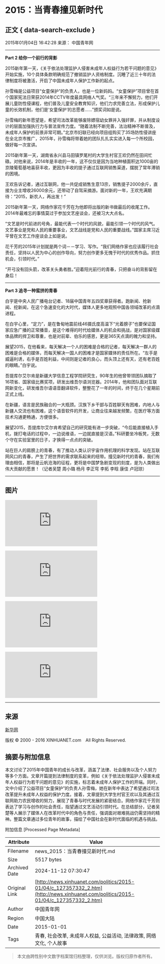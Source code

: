 # 2015：当青春撞见新时代

## 正文 { data-search-exclude }


2015年01月04日 16:42:28 来源： 中国青年网

---

**Part 2 给你一个前行的背影**

2015新年第一天，《关于依法处理监护人侵害未成年人权益行为若干问题的意见》开始实施，10个具体条款明确规范了撤销监护人资格制度。沉睡了近三十年的法律制度将被激活，开启了中国未成年人保护工作新的起点。

孙雪梅是公益项目“女童保护”的负责人，也是一位新妈妈。“女童保护”项目曾在首个国家宪法日荣获2014年CCTV年度最具网络人气奖。“三年来不懈努力，他们开展儿童防性侵课程，他们普及儿童安全教育知识，他们力求完善立法，形成保护儿童的长效机制，他们是‘女童保护’的志愿者……”颁奖词如是说。

孙雪梅的新年愿望是，希望司法改革能够废除嫖宿幼女罪并入强奸罪，并从制度设计的层面加强执行力与普法宣传力度。“随着法制不断完善，法治精神不断普及，未成年人保护的前景非常可期。”北京市妇联已经向项目组购买了35场防性侵讲座在全北京市推广，2015年，孙雪梅将带着她的团队扎扎实实进入每一个所校园，做好每一次宣讲。

2015新年第一天，湖南省永兴县马田镇罗尾村的大学生村官王欢仍然在田间忙碌。对他来说，2014年是丰收的一年，这不仅仅是因为当地种植面积达1000亩的京陵葡萄基地喜获丰收，更因为丰收的提子通过互联网销售渠道，摆脱了常年滞销的困境。

王欢告诉记者，通过互联网，他一共促成销售生意13宗，销售提子2000余斤，直接为业主增收26000余元，还带动了自驾采摘游。面对新的一年，王欢充满期待：“2015，新农人，再出发！”

2015新年第一天，网络作家花千芳在为他即将出版的新书做最后的收尾工作。2014年最难忘的事情莫过于参加文艺座谈会，还被习大大点名。

“文艺是时代前进的号角，最能代表一个时代的风貌，最能引领一个时代的风气。文艺事业是党和人民的重要事业，文艺战线是党和人民的重要战线。”国家主席习近平曾在文艺工作座谈会上如是说。

花千芳的2015年计划就是两个词－－学习、写作。“我们网络作家也应该履行社会责任，坚持以人民为中心的创作导向，努力创作更多无愧于时代的优秀作品。抓住机会，引领时代。”

“开弓没有回头箭，改革关头勇者胜。”迎着阳光前行的青春，只把奋斗的背影留在身后！

---

**Part 3 追寻一种蛮拼的青春**

白宇是中央人民广播电台记者、18届中国青年五四奖章获得者。跑新闻、抢新闻、挖新闻，在这个急速变化的大时代，媒体人更多地观照中国各领域改革的点滴进程。

在白宇心里，“定力”，是在鲁甸地震前线46摄氏度高温下“光着膀子”也要保证国家应急广播的正常播音，是这个难得的时代给媒体人的机会和挑战，是对国家级媒体品牌的捍卫和尊重，也是对前辈、伯乐的感恩，更是365天点滴的魄力和坚持。

展望2015，在他看来，每天解决一个人的困难是合格的记者，每天解决一群人的困难是合格的媒体，而每天解决一国人的困难才是国家媒体的责任所在。“左手是威逼利诱，右手是百姓利益，中间则是记者的良心，而头顶上还有天，还有老百姓的眼睛。”白宇说。

吾提库尔艾尔肯是新疆大学信息工程学院研究生，90年生的他曾带领团队摘取了16项省、国家级比赛奖项，研发出维吾尔语浏览器。2014年，他和团队面对互联网新变化，研发维吾尔语语音翻译软件，整整花了一年的时间，终于在几个星期前正式上线。

在新疆，语言是民族融合的一大瓶颈。汉族下乡干部与百姓聊天有困难，内地人与新疆人交流也有困难，这个语音软件的开发，让商业往来越发频繁，在医疗等方面技术沟通更畅通，方便很多。

展望2015，吾提库尔艾尔肯希望自己的研究能有进一步突破，“今后能直接植入手机，拨打电话的过程中，一边说维语，一边就直接是汉语。”科研要坐冷板凳，无数个守在实验室里的日子，才换得一点点的突破。

站在巨人的肩膀上的青春，有了推动人类认识宇宙作用机理的科学发现。站在互联网风口的青春，产生了把世界的需求联系起来的纽带。撞见新时代的青春，我们有理由相信，那将是云帆沧海的征程，更将是中国梦急剧变现的刻度，是为人类做出伟大贡献的愿景！（记者吴楚 周小璐 杨月 李正穹 李拓 李晗 康佳 卢冠琼）

---

## 图片

![黄河山西临猗段现大面积流凌 拆除浮桥为流凌“让路”](http://news.xinhuanet.com/local/2015-01/04/c_127355010.htm)

![广西小伙拉着轮椅携患病女友游全国](http://news.xinhuanet.com/local/2015-01/04/c_127355017.htm)

![赵本山刘老根会馆奢华内景曝光 最低消费18万(图)](http://news.xinhuanet.com/legal/2015-01/04/c_127355635.htm)

![云南大理600多年古城楼被烧毁](http://news.xinhuanet.com/local/2015-01/03/c_127354201.htm)

---

## 来源

[新华网](http://www.news.cn/)

版权 © 2000 - 2016 XINHUANET.com　All Rights Reserved.

## 摘要与附加信息

<!-- tcd_abstract -->
本文讨论了2015年中国青年的成长与改革，涵盖了法律、社会服务以及个人努力等多个方面。文章开篇提到法律制度的变革，例如《关于依法处理监护人侵害未成年人权益行为若干问题的意见》的实施，标志着未成年人保护工作的开端。同时，文中介绍了公益项目“女童保护”的负责人孙雪梅，她在新年中表达了希望通过司法改革提升未成年人权益的保护力度。接着，文章提到大学生村官王欢以及其通过互联网助力农民增收的努力，展现了青春与时代发展的紧密结合。网络作家花千芳则表达了学习与创作的社会责任，指望通过文艺活动引领时代。在总结部分，记者吴楚等人展示了媒体人在改革时代中的角色与责任，强调面对艰难挑战仍需坚持的精神。整篇文章通过多位青年的故事，描绘了中国社会在新时代面临的机遇与挑战。
<!-- tcd_abstract_end -->

附加信息 [Processed Page Metadata]

| Attribute       | Value                                  |
|-----------------|----------------------------------------|
| Filename        | news_2015：当青春撞见新时代.md                             |
| Size            | 5517 bytes                           |
| Archived Date   | 2024-11-12 07:30:47                             |
| Original Link   | [http://news.xinhuanet.com/politics/2015-01/04/c_127357332_2.htm](http://news.xinhuanet.com/politics/2015-01/04/c_127357332_2.htm)                       |
| Author          | 中国青年网                               |
| Region          | 中国大陆                               |
| Date            | 2015-01-01                                 |
| Tags            | 青春, 社会改革, 未成年人权益, 公益活动, 法律政策, 网络文化, 个人故事                                 |
>
> 本文由跨性别中文数字档案馆归档整理，仅供浏览。版权归原作者所有。
>